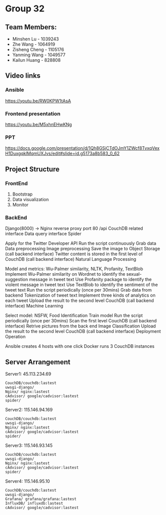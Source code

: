 # Group 32
## Team Members:

* Minshen Lu - 1039243
* Zhe Wang - 1064919
* Zisheng Cheng - 1105176
* Yanming Wang - 1049577
* Kailun Huang - 828808


## Video links

### Ansible

https://youtu.be/RW0KPW1tAsA

### Frontend presentation

https://youtu.be/M5xhnEHwKNg

### PPT

https://docs.google.com/presentation/d/1Qh8GSjCTdOJmY1ZWcf8TvxqVexH1DuxgqklMqmUXJvs/edit#slide=id.g5173a8b583_0_62

## Project Structure

### FrontEnd

1. Bootstrap
2. Data visualization
3. Monitor

### BackEnd

Django(8000) -> Nginx reverse proxy port 80 /api
CouchDB related interface
Data query interface
Spider

Apply for the Twitter Developer API
Run the script continuously
Grab data
Data preprocessing
Image preprocessing
Save the image to Object Storage (call backend interface)
Twitter content is stored in the first level of CouchDB (call backend interface)
Natural Language Processing

Model and metrics: Wu-Palmer similarity, NLTK, Profanity, TextBlob
Implement Wu-Palmer similarity on Wordnet to identify the sexual-suggestion message in tweet text
Use Profanity package to identify the violent message in tweet text
Use TextBlob to identify the sentiment of the tweet text
Run the script periodically (once per 30mins)
Grab data from backend
Tokenization of tweet text
Implement three kinds of analytics on each tweet
Upload the result to the second level CouchDB (call backend interface)
Machine Learning

Select model: NSFW, Food Identification
Train model
Run the script periodically (once per 30mins)
Scan the first level CouchDB (call backend interface)
Retrive pictures from the back end
Image Classification
Upload the result to the second level CouchDB (call backend interface)
Deployment Operation

Ansible creates 4 hosts with one click
Docker runs 3 CouchDB instances

## Server Arrangement

Server1: 45.113.234.69
    
    CouchDB/couchdb:lastest
    uwsgi-django/
    Nginx/ nginx:lastest
    cAdvisor/ google/cadvisor:lastest
    spider/


Server2: 115.146.94.169
    
    CouchDB/couchdb:lastest
    uwsgi-django/
    Nginx/ nginx:lastest
    cAdvisor/ google/cadvisor:lastest
    spider/

Server3: 115.146.93.145
    
    CouchDB/couchdb:lastest
    uwsgi-django/
    Nginx/ nginx:lastest
    cAdvisor/ google/cadvisor:lastest
    spider/
    
Server4: 115.146.95.10
    
    CouchDB/couchdb:lastest
    uwsgi-django/
    Grafana/ grafana/grafana:lastest
    InfluxDB/ influxdb:lastest
    cAdvisor/ google/cadvisor:lastest
    
